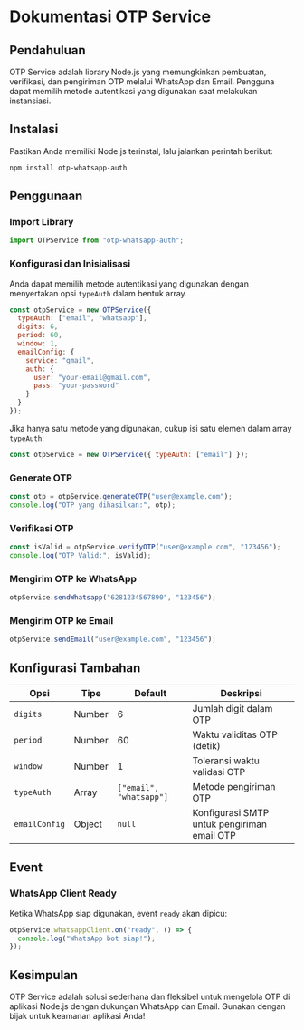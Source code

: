 # Dokumentasi OTP Service

## Pendahuluan
OTP Service adalah library Node.js yang memungkinkan pembuatan, verifikasi, dan pengiriman OTP melalui WhatsApp dan Email. Pengguna dapat memilih metode autentikasi yang digunakan saat melakukan instansiasi.

## Instalasi
Pastikan Anda memiliki Node.js terinstal, lalu jalankan perintah berikut:

```sh
npm install otp-whatsapp-auth
```

## Penggunaan
### Import Library
```js
import OTPService from "otp-whatsapp-auth";
```

### Konfigurasi dan Inisialisasi
Anda dapat memilih metode autentikasi yang digunakan dengan menyertakan opsi `typeAuth` dalam bentuk array.

```js
const otpService = new OTPService({
  typeAuth: ["email", "whatsapp"],
  digits: 6,
  period: 60,
  window: 1,
  emailConfig: {
    service: "gmail",
    auth: {
      user: "your-email@gmail.com",
      pass: "your-password"
    }
  }
});
```

Jika hanya satu metode yang digunakan, cukup isi satu elemen dalam array `typeAuth`:
```js
const otpService = new OTPService({ typeAuth: ["email"] });
```

### Generate OTP
```js
const otp = otpService.generateOTP("user@example.com");
console.log("OTP yang dihasilkan:", otp);
```

### Verifikasi OTP
```js
const isValid = otpService.verifyOTP("user@example.com", "123456");
console.log("OTP Valid:", isValid);
```

### Mengirim OTP ke WhatsApp
```js
otpService.sendWhatsapp("6281234567890", "123456");
```

### Mengirim OTP ke Email
```js
otpService.sendEmail("user@example.com", "123456");
```

## Konfigurasi Tambahan
| Opsi | Tipe | Default | Deskripsi |
|------|------|---------|-----------|
| `digits` | Number | 6 | Jumlah digit dalam OTP |
| `period` | Number | 60 | Waktu validitas OTP (detik) |
| `window` | Number | 1 | Toleransi waktu validasi OTP |
| `typeAuth` | Array | `["email", "whatsapp"]` | Metode pengiriman OTP |
| `emailConfig` | Object | `null` | Konfigurasi SMTP untuk pengiriman email OTP |

## Event
### WhatsApp Client Ready
Ketika WhatsApp siap digunakan, event `ready` akan dipicu:
```js
otpService.whatsappClient.on("ready", () => {
  console.log("WhatsApp bot siap!");
});
```

## Kesimpulan
OTP Service adalah solusi sederhana dan fleksibel untuk mengelola OTP di aplikasi Node.js dengan dukungan WhatsApp dan Email. Gunakan dengan bijak untuk keamanan aplikasi Anda!


